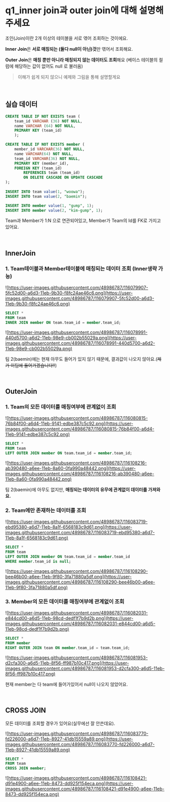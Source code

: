 # q1_**inner join과 outer join에 대해 설명해주세요**

조인(Join)이란 2개 이상의 테이블을 서로 엮어 조회하는 것이에요.

**Inner Join**은 **서로 매칭되는 (둘다 null이 아닌)것**만 엮어서 조회해요.

**Outer Join**은 **매칭 뿐만 아니라 매칭되지 않는 데이터도 조회**해요 (베이스 테이블의 컬럼에 해당하는 값이 없어도 null 로 불러옴)

> 이해가 쉽게 되지 않으니 예제와 그림을 통해 설명할게요

<br>

## **실습 데이터**

```sql
CREATE TABLE IF NOT EXISTS team (
    team_id VARCHAR (36) NOT NULL,
    name VARCHAR (64) NOT NULL,
    PRIMARY KEY (team_id)
    );

CREATE TABLE IF NOT EXISTS member (
    member_id VARCHAR(36) NOT NULL,
    name VARCHAR(64) NOT NULL,
    team_id VARCHAR(36) NOT NULL,
    PRIMARY KEY (member_id),
    FOREIGN KEY (team_id)
        REFERENCES team (team_id)
        ON DELETE CASCADE ON UPDATE CASCADE
);
    
INSERT INTO team value(1, "woowa");
INSERT INTO team value(2, "baemin");

INSERT INTO member value(1, "gump", 1);
INSERT INTO member value(2, "kim-gump", 1);
```

Team과 Member가 1:N 으로 연관되어있고, Member가 Team의 Id를 FK로 가지고 있어요.

<br>

## **InnerJoin**

### **1. Team테이블과 Member테이블에 매칭되는 데이터 조회 (Inner생략 가능)**

![https://user-images.githubusercontent.com/48986787/116079907-5fc52d00-a6d3-11eb-9b30-f8fc24ae46c6.png](https://user-images.githubusercontent.com/48986787/116079907-5fc52d00-a6d3-11eb-9b30-f8fc24ae46c6.png)

```sql
SELECT * 
FROM team 
INNER JOIN member ON team.team_id = member.team_id;
```

![https://user-images.githubusercontent.com/48986787/116078991-440d5700-a6d2-11eb-98e9-cb002b55029a.png](https://user-images.githubusercontent.com/48986787/116078991-440d5700-a6d2-11eb-98e9-cb002b55029a.png)

팀 2(baemin)에는 현재 아무도 들어가 있지 않기 때문에, 결과값이 나오지 않아요.(~~제가 이팀에 들어가겠습니다!!~~)

<br>

## **OuterJoin**

### **1. Team의 모든 데이터를 매칭여부에 관계없이 조회**

![https://user-images.githubusercontent.com/48986787/116080815-76b84f00-a6d4-11eb-9141-edbe387c5c92.png](https://user-images.githubusercontent.com/48986787/116080815-76b84f00-a6d4-11eb-9141-edbe387c5c92.png)

```sql
SELECT * 
FROM team 
LEFT OUTER JOIN member ON team.team_id = member.team_id;
```

![https://user-images.githubusercontent.com/48986787/116108216-ab390480-a6ee-11eb-8a60-0fa990a48442.png](https://user-images.githubusercontent.com/48986787/116108216-ab390480-a6ee-11eb-8a60-0fa990a48442.png)

팀 2(baemin)에 아무도 없지만, **매칭되는 데이터의 유무에 관계없이 데이터를 가져와요.** 

### **2. Team에만 존재하는 데이터를 조회**

![https://user-images.githubusercontent.com/48986787/116083719-ebd95380-a6d7-11eb-8a1f-6568183c9d61.png](https://user-images.githubusercontent.com/48986787/116083719-ebd95380-a6d7-11eb-8a1f-6568183c9d61.png)

```sql
SELECT * 
FROM team 
LEFT OUTER JOIN member ON team.team_id = member.team_id
WHERE member.team_id is null;
```

![https://user-images.githubusercontent.com/48986787/116108290-bee46b00-a6ee-11eb-9f80-3fa71880a5df.png](https://user-images.githubusercontent.com/48986787/116108290-bee46b00-a6ee-11eb-9f80-3fa71880a5df.png)

### **3. Member의 모든 데이터를 매칭여부에 관계없이 조회**

![https://user-images.githubusercontent.com/48986787/116082031-e844cd00-a6d5-11eb-98cd-dedf1f7b9d2b.png](https://user-images.githubusercontent.com/48986787/116082031-e844cd00-a6d5-11eb-98cd-dedf1f7b9d2b.png)

```sql
SELECT * 
FROM member 
RIGHT OUTER JOIN team ON member.team_id = team.team_id;
```

![https://user-images.githubusercontent.com/48986787/116081953-d2cfa300-a6d5-11eb-8f56-ff987b10c417.png](https://user-images.githubusercontent.com/48986787/116081953-d2cfa300-a6d5-11eb-8f56-ff987b10c417.png)

현재 member는 다 team에 들어가있어서 null이 나오지 않았어요.

<br>

## **CROSS JOIN**

모든 데이터를 조회할 경우가 있어요(실무에선 잘 안쓴데요).

![https://user-images.githubusercontent.com/48986787/116083770-fd226000-a6d7-11eb-8927-41db15559a89.png](https://user-images.githubusercontent.com/48986787/116083770-fd226000-a6d7-11eb-8927-41db15559a89.png)

```sql
SELECT * 
FROM team 
CROSS JOIN member;
```

![https://user-images.githubusercontent.com/48986787/116108421-d91e4900-a6ee-11eb-8473-dd925f154eca.png](https://user-images.githubusercontent.com/48986787/116108421-d91e4900-a6ee-11eb-8473-dd925f154eca.png)